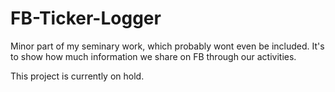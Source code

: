 # FB-Ticker-Logger
Minor part of my seminary work, which probably wont even be included. It's to show how much information we share on FB through our activities.

This project is currently on hold.